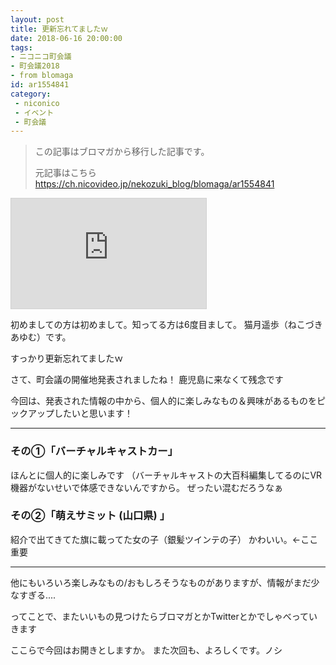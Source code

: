 ```yaml
---
layout: post
title: 更新忘れてましたｗ
date: 2018-06-16 20:00:00
tags: 
- ニコニコ町会議
- 町会議2018
- from blomaga
id: ar1554841
category:
 - niconico
 - イベント
 - 町会議
---
```

> この記事はブロマガから移行した記事です。
>
> 元記事はこちら
> https://ch.nicovideo.jp/nekozuki_blog/blomaga/ar1554841

<iframe width="312" height="176" src="https://live.nicovideo.jp/embed/lv313315017" scrolling="no" style="border:solid 1px #d0d0d0; background-color: #f6f6f6;" frameborder="0"><a href="https://live.nicovideo.jp/watch/lv313315017">ニコニコ町会議全国ツアー2018特番～開催地＆企画内容発表～</a></iframe>

初めましての方は初めまして。知ってる方は6度目まして。
猫月遥歩（ねこづきあゆむ）です。

<!-- more -->

すっかり更新忘れてましたｗ

さて、町会議の開催地発表されましたね！
鹿児島に来なくて残念です

今回は、発表された情報の中から、個人的に楽しみなもの＆興味があるものをピックアップしたいと思います！

---

### その①「バーチャルキャストカー」
ほんとに個人的に楽しみです
（バーチャルキャストの大百科編集してるのにVR機器がないせいで体感できないんですから。
ぜったい混むだろうなぁ

### その②「萌えサミット (山口県) 」
紹介で出てきてた旗に載ってた女の子（銀髪ツインテの子） かわいい。←ここ重要

---

他にもいろいろ楽しみなもの/おもしろそうなものがありますが、情報がまだ少なすぎる....

ってことで、またいいもの見つけたらブロマガとかTwitterとかでしゃべっていきます

ここらで今回はお開きとしますか。
また次回も、よろしくです。ノシ